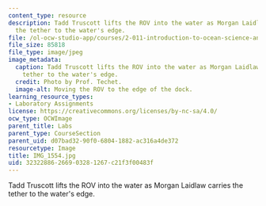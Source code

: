 ```yaml
---
content_type: resource
description: Tadd Truscott lifts the ROV into the water as Morgan Laidlaw carries
  the tether to the water's edge.
file: /ol-ocw-studio-app/courses/2-011-introduction-to-ocean-science-and-engineering-spring-2006/32322886266903281267c21f3f00483f_IMG_1554.jpg
file_size: 85818
file_type: image/jpeg
image_metadata:
  caption: Tadd Truscott lifts the ROV into the water as Morgan Laidlaw carries the
    tether to the water's edge.
  credit: Photo by Prof. Techet.
  image-alt: Moving the ROV to the edge of the dock.
learning_resource_types:
- Laboratory Assignments
license: https://creativecommons.org/licenses/by-nc-sa/4.0/
ocw_type: OCWImage
parent_title: Labs
parent_type: CourseSection
parent_uid: d07bad32-90f0-6804-1882-ac316a4de372
resourcetype: Image
title: IMG_1554.jpg
uid: 32322886-2669-0328-1267-c21f3f00483f
---
```

Tadd Truscott lifts the ROV into the water as Morgan Laidlaw carries the tether to the water's edge.